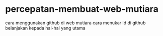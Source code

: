 # percepatan-membuat-web-mutiara
cara menggunakan github di web mutiara
cara menukar id di github
belanjakan kepada hal-hal yang utama
